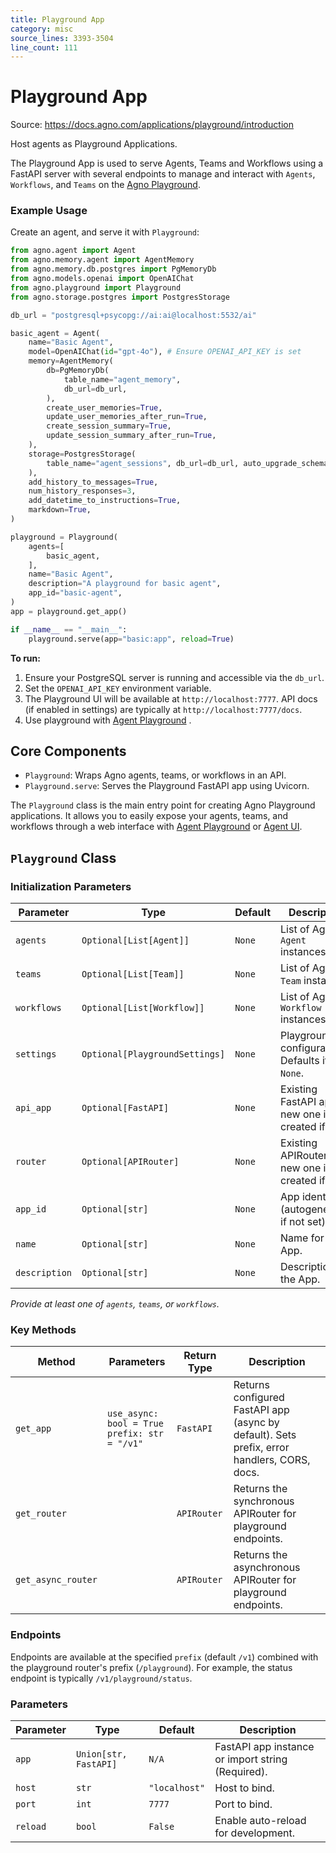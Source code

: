 ```yaml
---
title: Playground App
category: misc
source_lines: 3393-3504
line_count: 111
---
```


# Playground App
Source: https://docs.agno.com/applications/playground/introduction

Host agents as Playground Applications.

The Playground App is used to serve Agents, Teams and Workflows using a FastAPI server with several endpoints to manage and interact with `Agents`, `Workflows`, and `Teams` on the [Agno Playground](/introduction/playground).

### Example Usage

Create an agent, and serve it with `Playground`:

```python
from agno.agent import Agent
from agno.memory.agent import AgentMemory
from agno.memory.db.postgres import PgMemoryDb
from agno.models.openai import OpenAIChat
from agno.playground import Playground
from agno.storage.postgres import PostgresStorage

db_url = "postgresql+psycopg://ai:ai@localhost:5532/ai"

basic_agent = Agent(
    name="Basic Agent",
    model=OpenAIChat(id="gpt-4o"), # Ensure OPENAI_API_KEY is set
    memory=AgentMemory(
        db=PgMemoryDb(
            table_name="agent_memory",
            db_url=db_url,
        ),
        create_user_memories=True,
        update_user_memories_after_run=True,
        create_session_summary=True,
        update_session_summary_after_run=True,
    ),
    storage=PostgresStorage(
        table_name="agent_sessions", db_url=db_url, auto_upgrade_schema=True
    ),
    add_history_to_messages=True,
    num_history_responses=3,
    add_datetime_to_instructions=True,
    markdown=True,
)

playground = Playground(
    agents=[
        basic_agent,
    ],
    name="Basic Agent",
    description="A playground for basic agent",
    app_id="basic-agent",
)
app = playground.get_app()

if __name__ == "__main__":
    playground.serve(app="basic:app", reload=True)
```

**To run:**

1. Ensure your PostgreSQL server is running and accessible via the `db_url`.
2. Set the `OPENAI_API_KEY` environment variable.
3. The Playground UI will be available at `http://localhost:7777`. API docs (if enabled in settings) are typically at `http://localhost:7777/docs`.
4. Use playground with [Agent Playground](/introduction/playground) .

## Core Components

* `Playground`: Wraps Agno agents, teams, or workflows in an API.
* `Playground.serve`: Serves the Playground FastAPI app using Uvicorn.

The `Playground` class is the main entry point for creating Agno Playground applications. It allows you to easily expose your agents, teams, and workflows through a web interface with [Agent Playground](/introduction/playground) or  [Agent UI](/agent-ui/introduction).

## `Playground` Class

### Initialization Parameters

| Parameter     | Type                           | Default | Description                                           |
| ------------- | ------------------------------ | ------- | ----------------------------------------------------- |
| `agents`      | `Optional[List[Agent]]`        | `None`  | List of Agno `Agent` instances.                       |
| `teams`       | `Optional[List[Team]]`         | `None`  | List of Agno `Team` instances.                        |
| `workflows`   | `Optional[List[Workflow]]`     | `None`  | List of Agno `Workflow` instances.                    |
| `settings`    | `Optional[PlaygroundSettings]` | `None`  | Playground configuration. Defaults if `None`.         |
| `api_app`     | `Optional[FastAPI]`            | `None`  | Existing FastAPI app. A new one is created if `None`. |
| `router`      | `Optional[APIRouter]`          | `None`  | Existing APIRouter. A new one is created if `None`.   |
| `app_id`      | `Optional[str]`                | `None`  | App identifier (autogenerated if not set).            |
| `name`        | `Optional[str]`                | `None`  | Name for the App.                                     |
| `description` | `Optional[str]`                | `None`  | Description for the App.                              |

*Provide at least one of `agents`, `teams`, or `workflows`.*

### Key Methods

| Method             | Parameters                                          | Return Type | Description                                                                                 |
| ------------------ | --------------------------------------------------- | ----------- | ------------------------------------------------------------------------------------------- |
| `get_app`          | `use_async: bool = True`<br />`prefix: str = "/v1"` | `FastAPI`   | Returns configured FastAPI app (async by default). Sets prefix, error handlers, CORS, docs. |
| `get_router`       |                                                     | `APIRouter` | Returns the synchronous APIRouter for playground endpoints.                                 |
| `get_async_router` |                                                     | `APIRouter` | Returns the asynchronous APIRouter for playground endpoints.                                |

### Endpoints

Endpoints are available at the specified `prefix` (default `/v1`) combined with the playground router's prefix (`/playground`). For example, the status endpoint is typically `/v1/playground/status`.

### Parameters

| Parameter | Type                  | Default       | Description                                       |
| --------- | --------------------- | ------------- | ------------------------------------------------- |
| `app`     | `Union[str, FastAPI]` | `N/A`         | FastAPI app instance or import string (Required). |
| `host`    | `str`                 | `"localhost"` | Host to bind.                                     |
| `port`    | `int`                 | `7777`        | Port to bind.                                     |
| `reload`  | `bool`                | `False`       | Enable auto-reload for development.               |


